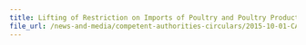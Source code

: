 ```yaml
---
title: Lifting of Restriction on Imports of Poultry and Poultry Products from Wisconsin, Missouri and Indiana, USA 
file_url: /news-and-media/competent-authorities-circulars/2015-10-01-CA2.pdf
---
```

